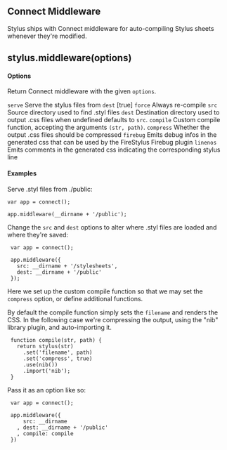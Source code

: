 
## Connect Middleware

 Stylus ships with Connect middleware for auto-compiling Stylus sheets whenever they're modified.

## stylus.middleware(options)

#### Options

Return Connect middleware with the given `options`.

   `serve`     Serve the stylus files from `dest` [true]
   `force`     Always re-compile
   `src`       Source directory used to find .styl files
   `dest`      Destination directory used to output .css files
               when undefined defaults to `src`.
   `compile`   Custom compile function, accepting the arguments
               `(str, path)`.
   `compress`  Whether the output .css files should be compressed
   `firebug`   Emits debug infos in the generated css that can
               be used by the FireStylus Firebug plugin
   `linenos`   Emits comments in the generated css indicating 
               the corresponding stylus line

#### Examples

 Serve .styl files from ./public:

    var app = connect();
    
    app.middleware(__dirname + '/public');

 Change the `src` and `dest` options to alter where .styl files
 are loaded and where they're saved:

     var app = connect();
     
     app.middleware({
       src: __dirname + '/stylesheets',
       dest: __dirname + '/public'
     });

 Here we set up the custom compile function so that we may
 set the `compress` option, or define additional functions.
 
 By default the compile function simply sets the `filename`
 and renders the CSS. In the following case we're compressing
 the output, using the "nib" library plugin, and auto-importing it.

     function compile(str, path) {
       return stylus(str)
         .set('filename', path)
         .set('compress', true)
         .use(nib())
         .import('nib');
     }

 Pass it as an option like so:

     var app = connect();

     app.middleware({
         src: __dirname
       , dest: __dirname + '/public'
       , compile: compile
     })
